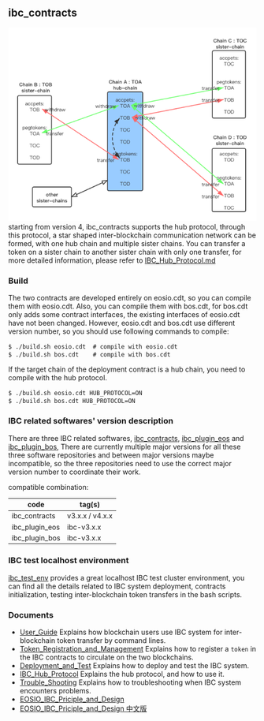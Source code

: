 ibc_contracts
-------------

![](./docs/hub.png)
starting from version 4, ibc_contracts supports the hub protocol, through this protocol, 
a star shaped inter-blockchain communication network can be formed, with one hub chain and multiple sister chains. 
You can transfer a token on a sister chain to another sister chain with only one transfer, 
for more detailed information, please refer to [IBC_Hub_Protocol.md](./docs/IBC_Hub_Protocol.md)


### Build
The two contracts are developed entirely on eosio.cdt, so you can compile them with eosio.cdt. 
Also, you can compile them with bos.cdt, for bos.cdt only adds some contract interfaces, 
the existing interfaces of eosio.cdt have not been changed. 
However, eosio.cdt and bos.cdt use different version number, so you should use following commands to compile:  

```
$ ./build.sh eosio.cdt  # compile with eosio.cdt
$ ./build.sh bos.cdt    # compile with bos.cdt
```

If the target chain of the deployment contract is a hub chain, you need to compile with the hub protocol.
```
$ ./build.sh eosio.cdt HUB_PROTOCOL=ON
$ ./build.sh bos.cdt HUB_PROTOCOL=ON
```

### IBC related softwares' version description

There are three IBC related softwares, [ibc_contracts](https://github.com/boscore/ibc_contracts),
[ibc_plugin_eos](https://github.com/boscore/ibc_plugin_eos) 
and [ibc_plugin_bos](https://github.com/boscore/ibc_plugin_bos), 
There are currently multiple major versions for all these three software repositories and between major versions maybe incompatible, 
so the three repositories need to use the correct major version number to coordinate their work.

compatible combination:  

| code           |  tag(s)       |
|----------------|---------------|
| ibc_contracts  | v3.x.x / v4.x.x|
| ibc_plugin_eos |  ibc-v3.x.x   |
| ibc_plugin_bos |  ibc-v3.x.x   |

### IBC test localhost environment
[ibc_test_env](https://github.com/boscore/ibc_test_env) provides a great localhost IBC test cluster environment, 
you can find all the details related to IBC system deployment, contracts initialization, 
testing inter-blockchain token transfers in the bash scripts.

### Documents
 - [User_Guide](./docs/User_Guide.md) 
   Explains how blockchain users use IBC system for inter-blockchain token transfer by command lines.
 - [Token_Registration_and_Management](./docs/Token_Registration_and_Management.md) 
   Explains how to register a `token` in the IBC contracts to circulate on the two blockchains.
 - [Deployment_and_Test](./docs/Deployment_and_Test.md) Explains how to deploy and test the IBC system.
 - [IBC_Hub_Protocol](./docs/IBC_Hub_Protocol.md) Explains the hub protocol, and how to use it.
 - [Trouble_Shooting](docs/Troubles_Shooting.md) Explains how to troubleshooting when IBC system encounters problems.
 - [EOSIO_IBC_Priciple_and_Design](https://github.com/boscore/Documentation/blob/master/IBC/EOSIO_IBC_Priciple_and_Design.md)
 - [EOSIO_IBC_Priciple_and_Design 中文版](https://github.com/boscore/Documentation/blob/master/IBC/EOSIO_IBC_Priciple_and_Design_zh.md)
 